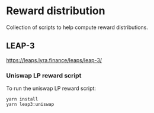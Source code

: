 # Reward distribution

Collection of scripts to help compute reward distributions.

## LEAP-3

https://leaps.lyra.finance/leaps/leap-3/

### Uniswap LP reward script

To run the uniswap LP reward script:

```
yarn install
yarn leap3:uniswap
```
